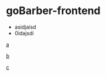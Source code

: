 # goBarber-frontend


- asidjaisd
- 0idajsdi


[a](https://www.notion.so/a-971df3851b1b4f4599d5d62f11cb9232)

[b](https://www.notion.so/b-cb1fb31b1af5415089b018897b0c8d06)

[c](https://www.notion.so/c-1744398bf50d4f808420d03511a0af88)

